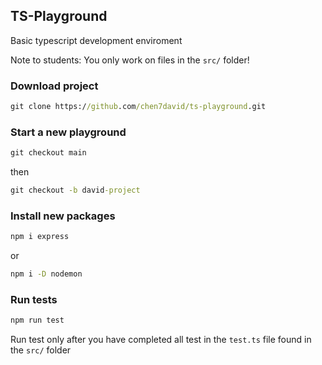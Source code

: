 ## TS-Playground

Basic typescript development enviroment

Note to students: You only work on files in the `src/` folder!

### Download project

```cmd
git clone https://github.com/chen7david/ts-playground.git
```

### Start a new playground

```cmd
git checkout main
```

then

```cmd
git checkout -b david-project
```

### Install new packages

```cmd
npm i express
```

or

```cmd
npm i -D nodemon
```

### Run tests

```cmd
npm run test
```

Run test only after you have completed all test in the `test.ts` file found in the `src/` folder
